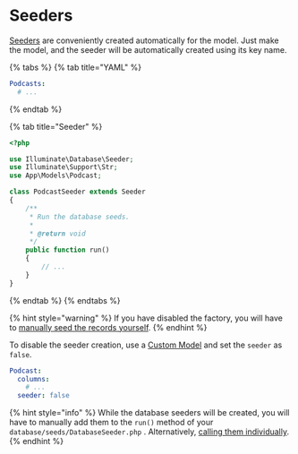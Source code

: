 # Seeders

[Seeders](https://laravel.com/docs/7.x/seeding) are conveniently created automatically for the model. Just make the model, and the seeder will be automatically created using its key name.

{% tabs %}
{% tab title="YAML" %}
```yaml
Podcasts:
  # ...
```
{% endtab %}

{% tab title="Seeder" %}
```php
<?php

use Illuminate\Database\Seeder;
use Illuminate\Support\Str;
use App\Models\Podcast;

class PodcastSeeder extends Seeder
{
    /**
     * Run the database seeds.
     *
     * @return void
     */
    public function run()
    {
        // ...
    }
}
```
{% endtab %}
{% endtabs %}

{% hint style="warning" %}
If you have disabled the factory, you will have to [manually seed the records yourself](https://laravel.com/docs/7.x/seeding#writing-seeders). 
{% endhint %}

To disable the seeder creation, use a [Custom Model](./#custom-model) and set the `seeder` as `false`.

```yaml
Podcast:
  columns:
    # ...
  seeder: false
```

{% hint style="info" %}
While the database seeders will be created, you will have to manually add them to the `run()` method of your `database/seeds/DatabaseSeeder.php` . Alternatively,  [calling them individually](https://laravel.com/docs/7.x/seeding#running-seeders).
{% endhint %}

